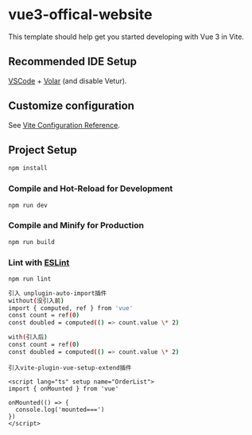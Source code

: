 # vue3-offical-website

This template should help get you started developing with Vue 3 in Vite.

## Recommended IDE Setup

[VSCode](https://code.visualstudio.com/) + [Volar](https://marketplace.visualstudio.com/items?itemName=Vue.volar) (and disable Vetur).

## Customize configuration

See [Vite Configuration Reference](https://vitejs.dev/config/).

## Project Setup

```sh
npm install
```

### Compile and Hot-Reload for Development

```sh
npm run dev
```

### Compile and Minify for Production

```sh
npm run build
```

### Lint with [ESLint](https://eslint.org/)

```sh
npm run lint
```

```sh
引入 unplugin-auto-import插件
without(没引入前)
import { computed, ref } from 'vue'
const count = ref(0)
const doubled = computed(() => count.value \* 2)

with(引入后)
const count = ref(0)
const doubled = computed(() => count.value \* 2)
```

```
引入vite-plugin-vue-setup-extend插件

<script lang="ts" setup name="OrderList">
import { onMounted } from 'vue'

onMounted(() => {
  console.log('mounted===')
})
</script>
```
